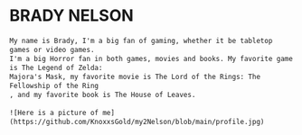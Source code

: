# BRADY NELSON

    My name is Brady, I'm a big fan of gaming, whether it be tabletop games or video games. 
    I'm a big Horror fan in both games, movies and books. My favorite game is The Legend of Zelda:
    Majora's Mask, my favorite movie is The Lord of the Rings: The Fellowship of the Ring
    , and my favorite book is The House of Leaves. 

    ![Here is a picture of me](https://github.com/KnoxxsGold/my2Nelson/blob/main/profile.jpg)

